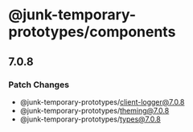 # @junk-temporary-prototypes/components

## 7.0.8

### Patch Changes

- @junk-temporary-prototypes/client-logger@7.0.8
- @junk-temporary-prototypes/theming@7.0.8
- @junk-temporary-prototypes/types@7.0.8
